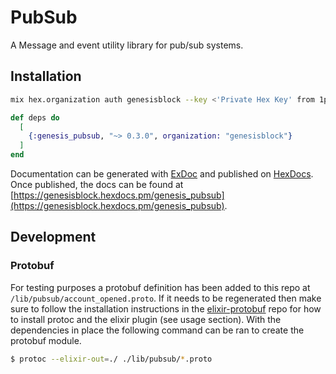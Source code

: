 # PubSub

A Message and event utility library for pub/sub systems.

## Installation

```bash
mix hex.organization auth genesisblock --key <'Private Hex Key' from 1password>
```

```elixir
def deps do
  [
    {:genesis_pubsub, "~> 0.3.0", organization: "genesisblock"}
  ]
end
```

Documentation can be generated with [ExDoc](https://github.com/elixir-lang/ex_doc)
and published on [HexDocs](https://hexdocs.pm). Once published, the docs can
be found at [https://genesisblock.hexdocs.pm/genesis_pubsub](https://genesisblock.hexdocs.pm/genesis_pubsub).

## Development

### Protobuf

For testing purposes a protobuf definition has been added to this repo at `/lib/pubsub/account_opened.proto`. If it needs to be regenerated then make sure to follow the installation instructions in the [elixir-protobuf](https://github.com/elixir-protobuf/protobuf) repo for how to install protoc and the elixir plugin (see usage section). With the dependencies in place the following command can be ran to create the protobuf module.

```sh
$ protoc --elixir-out=./ ./lib/pubsub/*.proto
```
